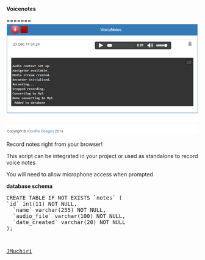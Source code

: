 <strong>Voicenotes</strong>

=======
<img src="https://github.com/icoolpix/voicenotes/blob/master/screenshot.PNG"/>

<p>
Record notes right from your browser!</p>
<p>This script can be integrated in your project or used as standalone to record voice notes</p>
<p>You will need to allow microphone access when prompted</p>

<strong>database schema</strong>
<pre>
CREATE TABLE IF NOT EXISTS `notes` (
`id` int(11) NOT NULL,
  `name` varchar(255) NOT NULL,
  `audio_file` varchar(100) NOT NULL,
  `date_created` varchar(20) NOT NULL
);
<pre>

<p><a href="http://amdtllc.com" target="_blank">JMuchiri</a>

